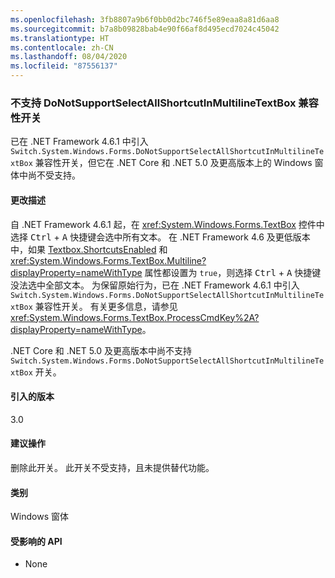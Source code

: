 ```yaml
---
ms.openlocfilehash: 3fb8807a9b6f0bb0d2bc746f5e89eaa8a81d6aa8
ms.sourcegitcommit: b7a8b09828bab4e90f66af8d495ecd7024c45042
ms.translationtype: HT
ms.contentlocale: zh-CN
ms.lasthandoff: 08/04/2020
ms.locfileid: "87556137"
---
```

### <a name="donotsupportselectallshortcutinmultilinetextbox-compatibility-switch-not-supported"></a>不支持 DoNotSupportSelectAllShortcutInMultilineTextBox 兼容性开关

已在 .NET Framework 4.6.1 中引入 `Switch.System.Windows.Forms.DoNotSupportSelectAllShortcutInMultilineTextBox` 兼容性开关，但它在 .NET Core 和 .NET 5.0 及更高版本上的 Windows 窗体中尚不受支持。

#### <a name="change-description"></a>更改描述

自 .NET Framework 4.6.1 起，在 <xref:System.Windows.Forms.TextBox> 控件中选择 <kbd>Ctrl</kbd> + <kbd>A</kbd> 快捷键会选中所有文本。 在 .NET Framework 4.6 及更低版本中，如果 [Textbox.ShortcutsEnabled](xref:System.Windows.Forms.TextBoxBase.ShortcutsEnabled) 和 <xref:System.Windows.Forms.TextBox.Multiline?displayProperty=nameWithType> 属性都设置为 `true`，则选择 <kbd>Ctrl</kbd> + <kbd>A</kbd> 快捷键没法选中全部文本。 为保留原始行为，已在 .NET Framework 4.6.1 中引入 `Switch.System.Windows.Forms.DoNotSupportSelectAllShortcutInMultilineTextBox` 兼容性开关。 有关更多信息，请参见<xref:System.Windows.Forms.TextBox.ProcessCmdKey%2A?displayProperty=nameWithType>。

.NET Core 和 .NET 5.0 及更高版本中尚不支持 `Switch.System.Windows.Forms.DoNotSupportSelectAllShortcutInMultilineTextBox` 开关。

#### <a name="version-introduced"></a>引入的版本

3.0

#### <a name="recommended-action"></a>建议操作

删除此开关。 此开关不受支持，且未提供替代功能。

#### <a name="category"></a>类别

Windows 窗体

#### <a name="affected-apis"></a>受影响的 API

- None

<!-- 

#### Affected APIs

- Not detectable via API analysis

-->
